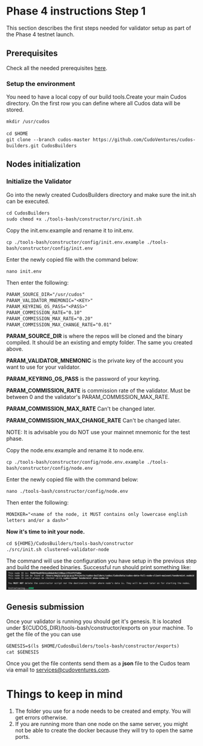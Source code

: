 # Phase 4 instructions Step 1

This section describes the first steps needed for validator setup as part of the Phase 4 testnet launch.

## Prerequisites
Check all the needed prerequisites [here](./prerequisites.md).
### Setup the environment
You need to have a local copy of our build tools.Create your main Cudos directory. On the first row you can define where all Cudos data will be stored.

```
mkdir /usr/cudos

cd $HOME
git clone --branch cudos-master https://github.com/CudoVentures/cudos-builders.git CudosBuilders
```

## Nodes initialization

### Initialize the Validator
Go into the newly created CudosBuilders directory and make sure the init.sh can be executed.
```
cd CudosBuilders
sudo chmod +x ./tools-bash/constructor/src/init.sh
```

Copy the init.env.example and rename it to init.env. 
```
cp ./tools-bash/constructor/config/init.env.example ./tools-bash/constructor/config/init.env
```
Enter the newly copied file with the command below:
```
nano init.env
```
Then enter the following:

```
PARAM_SOURCE_DIR="/usr/cudos" 
PARAM_VALIDATOR_MNEMONIC="<KEY>" 
PARAM_KEYRING_OS_PASS="<PASS>"
PARAM_COMMISSION_RATE="0.10" 
PARAM_COMMISSION_MAX_RATE="0.20" 
PARAM_COMMISSION_MAX_CHANGE_RATE="0.01" 
```

**PARAM_SOURCE_DIR** is where the repos will be cloned and the binary compiled. It should be an existing and empty folder. The same you created above.

**PARAM_VALIDATOR_MNEMONIC** is the private key of the account you want to use for your validator.

**PARAM_KEYRING_OS_PASS** is the password of your keyring.

**PARAM_COMMISSION_RATE** is commission rate of the validator. Must be between 0 and the validator's PARAM_COMMISSION_MAX_RATE.

**PARAM_COMMISSION_MAX_RATE**  Can't be changed later.

**PARAM_COMMISSION_MAX_CHANGE_RATE** Can't be changed later.

NOTE: It is advisable you do NOT use your mainnet mnemonic for the test phase.


Copy the node.env.example and rename it to node.env. 
```
cp ./tools-bash/constructor/config/node.env.example ./tools-bash/constructor/config/node.env
```
Enter the newly copied file with the command below:
```
nano ./tools-bash/constructor/config/node.env
```
Then enter the following:

```
MONIKER="<name of the node, it MUST contains only lowercase english letters and/or a dash>"
```


**Now it's time to init your node.**

```
cd ${HOME}/CudosBuilders/tools-bash/constructor
./src/init.sh clustered-validator-node
```

The command will use the configuration you have setup in the previous step and build the needed binaries. Successful run should print something like:
<img src="./init-full.png">

<!--
If you see any additional messages or error please refer to the troubleshooting section.
-->

## Genesis submission

Once your validator is running you should get it's genesis. It is located under ${CUDOS_DIR}/tools-bash/constructor/exports on your machine. To get the file of the you can use

```
GENESIS=$(ls $HOME/CudosBuilders/tools-bash/constructor/exports)
cat $GENESIS
```
Once you get the file contents send them as a **json** file to the Cudos team via email to [services@cudoventures.com](mailto:services@cudoventures.com).

# Things to keep in mind
1. The folder you use for a node needs to be created and empty. You will get errors otherwise.
2. If you are running more than one node on the same server, you might not be able to create the docker because they will try to open the same ports.

<!--
# Troubleshooting
-->
